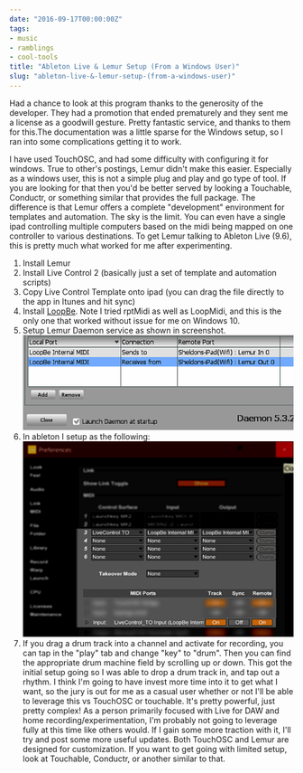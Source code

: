 ```yaml
---
date: "2016-09-17T00:00:00Z"
tags:
- music
- ramblings
- cool-tools
title: "Ableton Live & Lemur Setup (From a Windows User)"
slug: "ableton-live-&-lemur-setup-(from-a-windows-user)"
---
```


Had a chance to look at this program thanks to the generosity of the developer. They had a promotion that ended prematurely and they sent me a license as a goodwill gesture. Pretty fantastic service, and thanks to them for this.The documentation was a little sparse for the Windows setup, so I ran into some complications getting it to work.

I have used TouchOSC, and had some difficulty with configuring it for windows. True to other's postings, Lemur didn't make this easier. Especially as a windows user, this is not a simple plug and play and go type of tool. If you are looking for that then you'd be better served by looking a Touchable, Conductr, or something similar that provides the full package.
The difference is that Lemur offers a complete "development" environment for templates and automation. The sky is the limit. You can even have a single ipad controlling multiple computers based on the midi being mapped on one controller to various destinations.
To get Lemur talking to Ableton Live (9.6), this is pretty much what worked for me after experimenting.

1.  Install Lemur
2.  Install Live Control 2 (basically just a set of template and automation scripts)
3.  Copy Live Control Template onto ipad (you can drag the file directly to the app in Itunes and hit sync)
4.  Install [LoopBe](http://bit.ly/2cyHGLt). Note I tried rptMidi as well as LoopMidi, and this is the only one that worked without issue for me on Windows 10.
5.  Setup Lemur Daemon service as shown in screenshot.
![midi port configuration](images/2016-09-17_13-49-45.png)
6.  In ableton I setup as the following:
![2016-09-17_13-54-06](images/2016-09-17_13-54-06.png)
7.  If you drag a drum track into a channel and activate for recording, you can tap in the "play" tab and change "key" to "drum". Then you can find the appropriate drum machine field by scrolling up or down.
This got the initial setup going so I was able to drop a drum track in, and tap out a rhythm. I think I'm going to have invest more time into it to get what I want, so the jury is out for me as a casual user whether or not I'll be able to leverage this vs TouchOSC or touchable. It's pretty powerful, just pretty complex!
As a person primarily focused with Live for DAW and home recording/experimentation, I'm probably not going to leverage fully at this time like others would. If I gain some more traction with it, I'll try and post some more useful updates. Both TouchOSC and Lemur are designed for customization. If you want to get going with limited setup, look at Touchable, Conductr, or another similar to that.
